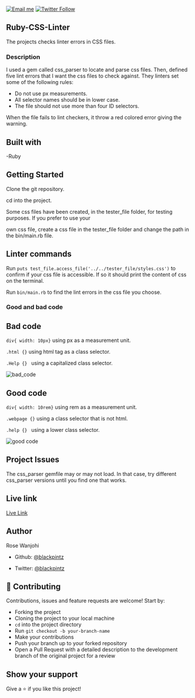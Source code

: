 [![Email me](https://img.shields.io/badge/Hire%20%2F%20Consult-Click%20to%20contact-blue)](mailto:rosewanjohi24@gmail.com)
[![Twitter Follow](https://img.shields.io/twitter/follow/blackpintz?label=Tweet%20me&style=social)](https://twitter.com/blackpintz)

## Ruby-CSS-Linter

The projects checks linter errors in CSS files.

### Description

I used a gem called css_parser to locate and parse css files. Then, defined five lint errors that I want the css files
to check against.
They linters set some of the following rules:

- Do not use px measurements.
- All selector names should be in lower case.
- The file should not use more than four ID selectors.

When the file fails to lint checkers, it throw a red colored error giving the warning.

## Built with

-Ruby

## Getting Started

Clone the git repository.

cd into the project.

Some css files have been created, in the tester_file folder, for testing purposes. If you prefer to use your

own css file, create a css file in the tester_file folder and change the path in the bin/main.rb file.

## Linter commands

Run ```puts test_file.access_file('../../tester_file/styles.css')``` to confirm if your css file is accessible. 
If so it should print the content of css on the terminal.

Run ```bin/main.rb``` to find the lint errors in the css file you choose.


### Good and bad code

## Bad code

```div{ width: 10px}``` using px as a measurement unit.

```.html {}``` using html tag as a class selector.

```.Help {} ``` using a capitalized class selector.

![bad_code](https://user-images.githubusercontent.com/38922385/82023444-f5200a80-9696-11ea-8b78-fa8ea89d8c38.png)

## Good code

```div{ width: 10rem}``` using rem as a measurement unit.

```.webpage {}``` using a class selector that is not html.

```.help {} ``` using a lower class selector.

![good code](https://user-images.githubusercontent.com/38922385/82023908-a6bf3b80-9697-11ea-923b-c06fedcd915d.png)

## Project Issues 

The css_parser gemfile may or may not load. In that case, try different css_parser versions until
you find one that works.


## Live link

[Live Link](https://repl.it/@blackpintz/RubyCssLinters)


## Author

Rose Wanjohi

- Github: [@blackpintz](https://github.com/blackpintz)

- Twitter: [@blackpintz](https://twitter.com/blackpintz)

 
## 🤝 Contributing

Contributions, issues and feature requests are welcome! Start by:

- Forking the project
- Cloning the project to your local machine
- `cd` into the project directory
- Run `git checkout -b your-branch-name`
- Make your contributions
- Push your branch up to your forked repository
- Open a Pull Request with a detailed description to the development branch of the original project for a review

## Show your support

Give a ⭐️ if you like this project!




